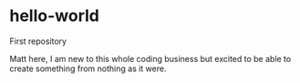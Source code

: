 # hello-world
First repository

Matt here, I am new to this whole coding business but excited to be able to create something from nothing as it were.
